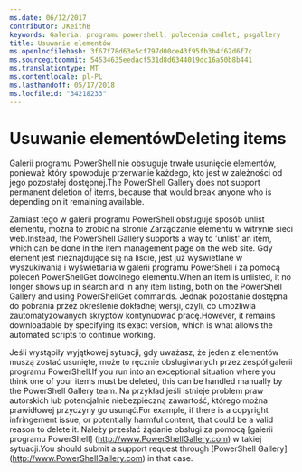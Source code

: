 ```yaml
---
ms.date: 06/12/2017
contributor: JKeithB
keywords: Galeria, programu powershell, polecenia cmdlet, psgallery
title: Usuwanie elementów
ms.openlocfilehash: 3f67f78d63e5cf797d00ce43f95fb3b4f62d6f7c
ms.sourcegitcommit: 54534635eedacf531d8d6344019dc16a50b8b441
ms.translationtype: MT
ms.contentlocale: pl-PL
ms.lasthandoff: 05/17/2018
ms.locfileid: "34218233"
---
```

# <a name="deleting-items"></a><span data-ttu-id="e1b7f-103">Usuwanie elementów</span><span class="sxs-lookup"><span data-stu-id="e1b7f-103">Deleting items</span></span>

<span data-ttu-id="e1b7f-104">Galerii programu PowerShell nie obsługuje trwałe usunięcie elementów, ponieważ który spowoduje przerwanie każdego, kto jest w zależności od jego pozostałej dostępnej.</span><span class="sxs-lookup"><span data-stu-id="e1b7f-104">The PowerShell Gallery does not support permanent deletion of items, because that would break anyone who is depending on it remaining available.</span></span>

<span data-ttu-id="e1b7f-105">Zamiast tego w galerii programu PowerShell obsługuje sposób unlist elementu, można to zrobić na stronie Zarządzanie elementu w witrynie sieci web.</span><span class="sxs-lookup"><span data-stu-id="e1b7f-105">Instead, the PowerShell Gallery supports a way to 'unlist' an item, which can be done in the item management page on the web site.</span></span>
<span data-ttu-id="e1b7f-106">Gdy element jest nieznajdujące się na liście, jest już wyświetlane w wyszukiwania i wyświetlania w galerii programu PowerShell i za pomocą poleceń PowerShellGet dowolnego elementu.</span><span class="sxs-lookup"><span data-stu-id="e1b7f-106">When an item is unlisted, it no longer shows up in search and in any item listing, both on the PowerShell Gallery and using PowerShellGet commands.</span></span>
<span data-ttu-id="e1b7f-107">Jednak pozostanie dostępna do pobrania przez określenie dokładnej wersji, czyli, co umożliwia zautomatyzowanych skryptów kontynuować pracę.</span><span class="sxs-lookup"><span data-stu-id="e1b7f-107">However, it remains downloadable by specifying its exact version, which is what allows the automated scripts to continue working.</span></span>

<span data-ttu-id="e1b7f-108">Jeśli wystąpiły wyjątkowej sytuacji, gdy uważasz, że jeden z elementów muszą zostać usunięte, może to ręcznie obsługiwanych przez zespół galerii programu PowerShell.</span><span class="sxs-lookup"><span data-stu-id="e1b7f-108">If you run into an exceptional situation where you think one of your items must be deleted, this can be handled manually by the PowerShell Gallery team.</span></span>
<span data-ttu-id="e1b7f-109">Na przykład jeśli istnieje problem praw autorskich lub potencjalnie niebezpieczną zawartość, którego można prawidłowej przyczyny go usunąć.</span><span class="sxs-lookup"><span data-stu-id="e1b7f-109">For example, if there is a copyright infringement issue, or potentially harmful content, that could be a valid reason to delete it.</span></span>
<span data-ttu-id="e1b7f-110">Należy przesłać żądanie obsługi za pomocą [galerii programu PowerShell] (http://www.PowerShellGallery.com) w takiej sytuacji.</span><span class="sxs-lookup"><span data-stu-id="e1b7f-110">You should submit a support request through [PowerShell Gallery] (http://www.PowerShellGallery.com) in that case.</span></span>